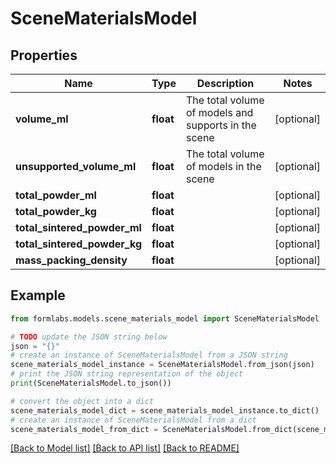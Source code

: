 # SceneMaterialsModel


## Properties

Name | Type | Description | Notes
------------ | ------------- | ------------- | -------------
**volume_ml** | **float** | The total volume of models and supports in the scene | [optional] 
**unsupported_volume_ml** | **float** | The total volume of models in the scene | [optional] 
**total_powder_ml** | **float** |  | [optional] 
**total_powder_kg** | **float** |  | [optional] 
**total_sintered_powder_ml** | **float** |  | [optional] 
**total_sintered_powder_kg** | **float** |  | [optional] 
**mass_packing_density** | **float** |  | [optional] 

## Example

```python
from formlabs.models.scene_materials_model import SceneMaterialsModel

# TODO update the JSON string below
json = "{}"
# create an instance of SceneMaterialsModel from a JSON string
scene_materials_model_instance = SceneMaterialsModel.from_json(json)
# print the JSON string representation of the object
print(SceneMaterialsModel.to_json())

# convert the object into a dict
scene_materials_model_dict = scene_materials_model_instance.to_dict()
# create an instance of SceneMaterialsModel from a dict
scene_materials_model_from_dict = SceneMaterialsModel.from_dict(scene_materials_model_dict)
```
[[Back to Model list]](../README.md#documentation-for-models) [[Back to API list]](../README.md#documentation-for-api-endpoints) [[Back to README]](../README.md)


